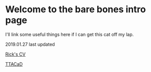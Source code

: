 # Welcome to the bare bones intro page

I'll link some useful things here if I can get this cat off my lap.

2019.01.27 last updated

[Rick's CV](cv.md)

[TTACaD](https://github.com/rdoty/TTACAD/issues)
